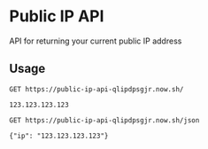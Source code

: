 # Public IP API
API for returning your current public IP address

## Usage
```HTTP
GET https://public-ip-api-qlipdpsgjr.now.sh/

123.123.123.123
```

```HTTP
GET https://public-ip-api-qlipdpsgjr.now.sh/json

{"ip": "123.123.123.123"}
```